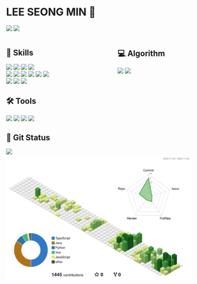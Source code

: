 <h1>LEE SEONG MIN 🌱</h1>

<a href="https://github.com/seongminll04"><img src="https://hits.seeyoufarm.com/api/count/incr/badge.svg?url=https%3A%2F%2Fgithub.com%2Fseongminll04&count_bg=%234D4D4D&title_bg=%23292929&icon=github.svg&icon_color=%23E7E7E7&title=GitHub&edge_flat=false"/></a>
<a href="https://battle-pony-2f6.notion.site/OO-ce08f6d02b684ec8bd89ae9bf3120580?pvs=4"><img src="https://img.shields.io/badge/Notion-FFFFFF?logo=notion&logoColor=000000&link=https://battle-pony-2f6.notion.site/OO-ce08f6d02b684ec8bd89ae9bf3120580?pvs=4"/></a>

<div style="display:flex;">
  
  <div style="width:60%;">

  <h2>💪 Skills</h2>
    
  <img src="https://img.shields.io/badge/Spring-6DB33F.svg?&style=for-the-badge&logo=Spring&logoColor=white"/>
  <img src="https://img.shields.io/badge/Python-3776AB.svg?&style=for-the-badge&logo=Python&logoColor=white"/>
  <img src="https://img.shields.io/badge/MySQL-4479A1.svg?&style=for-the-badge&logo=MySQL&logoColor=white"/>
  <img src="https://img.shields.io/badge/PostgreSQL-4169E1.svg?&style=for-the-badge&logo=PostgreSQL&logoColor=white"/>
  
  </br>
  <img src="https://img.shields.io/badge/React-61DAFB.svg?&style=for-the-badge&logo=react&logoColor=white"/>
  <img src="https://img.shields.io/badge/Vue-4FC08D.svg?&style=for-the-badge&logo=vuedotjs&logoColor=white"/>
  <img src="https://img.shields.io/badge/JavaScript-F7DF1E.svg?&style=for-the-badge&logo=JavaScript&logoColor=white"/>
  <img src="https://img.shields.io/badge/TypeScript-3178C6.svg?&style=for-the-badge&logo=TypeScript&logoColor=white"/>
  <img src="https://img.shields.io/badge/HTML-E34F26.svg?&style=for-the-badge&logo=HTML5&logoColor=white"/>
  <img src="https://img.shields.io/badge/CSS-1572B6.svg?&style=for-the-badge&logo=CSS3&logoColor=white"/>
  </br>
  <img src="https://img.shields.io/badge/Jenkins-D24939.svg?&style=for-the-badge&logo=Jenkins&logoColor=white"/>
  <img src="https://img.shields.io/badge/Docker-2496ED.svg?&style=for-the-badge&logo=docker&logoColor=white"/>
  <img src="https://img.shields.io/badge/Nginx-009639.svg?&style=for-the-badge&logo=nginx&logoColor=white"/>


  <h2>🛠️ Tools</h2>

  <img src="https://img.shields.io/badge/Visual%20Studio%20Code-007ACC?style=for-the-badge&logo=visualstudiocode&logoColor=white"/>
  <img src="https://img.shields.io/badge/IntelliJ-000000?style=for-the-badge&logo=intellijidea&logoColor=white"/>
  <img src="https://img.shields.io/badge/Git-F05032?style=for-the-badge&logo=git&logoColor=white"/>
  <img src="https://img.shields.io/badge/Jira-0052CC?style=for-the-badge&logo=jirasoftware&logoColor=white"/>
    
  </div>

   <div style="width:40%;">

  <h2>💻 Algorithm</h2>
  <img src="http://mazassumnida.wtf/api/generate_badge?boj=lrune2el"/>
 
  <img src="https://github-readme-stats.vercel.app/api/top-langs/?username=seongminll04&layout=donut"/>

  
  </div>
</div>


## 🌱 Git Status

<img src="https://github-readme-stats.vercel.app/api?username=seongminll04&show_icons=true&theme=tokyonight"/>

<img src="./profile-3d-contrib/profile-green-animate.svg"/>
